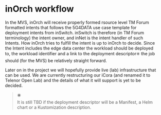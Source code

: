 # inOrch workflow
In the MVS, inOrch will receive properly formed rsource level TM Forum formatted intents that follows the 5G4DATA use case template for deployment intents from inSwitch. inSwitch is therefore (in TM Forum terminology) the intent owner, and inNet is the intent handler of such Intents. How inOrch tries to fulfill the intent is up to inOrch to decide. Since the Intent includes the edge data center the workload should be deployed to, the workload identifier and a link to the deployment descriptor✳️ the job should (for the MVS) be relatively straight forward.

 Later on in the project we will hopefully provide live (lab) infrastructure that can be used. We are currently restructuring our iCora (and renamed it to Telenor Open Lab) and the details of what it will support is yet to be decided.

> **✳️**  
> It is still TBD if the deployment descriptor will be a Manifest, a Helm chart or a Kustomization description.